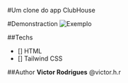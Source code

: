 #Um clone do app ClubHouse

#Demonstraction
<img src ="https://ichef.bbci.co.uk/news/976/cpsprodpb/1535B/production/_116857868_clubhouse-elon-musk.jpg" alt="Exemplo">


##Techs
* [] HTML
* [] Tailwind CSS

##Author
**Victor Rodrigues**
@victor.h.r